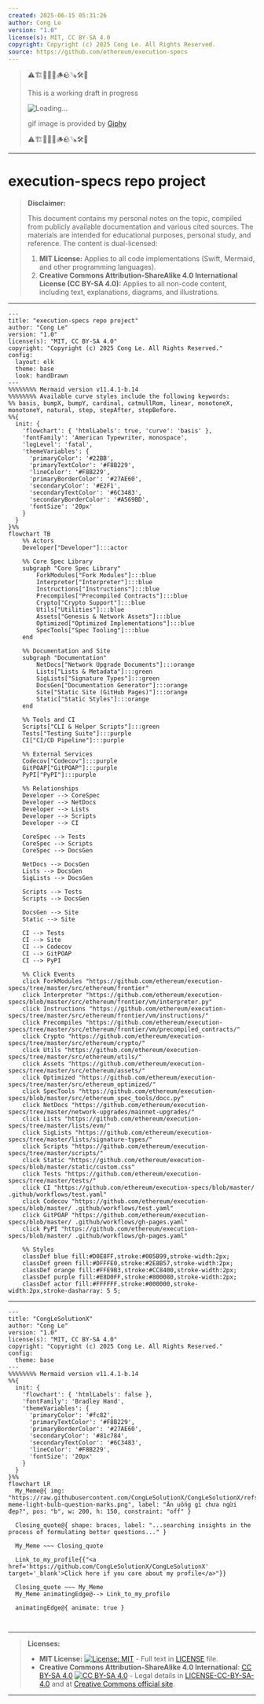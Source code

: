 ```yaml
---
created: 2025-06-15 05:31:26
author: Cong Le
version: "1.0"
license(s): MIT, CC BY-SA 4.0
copyright: Copyright (c) 2025 Cong Le. All Rights Reserved.
source: https://github.com/ethereum/execution-specs
---
```



> ⚠️🏗️🚧🦺🧱🪵🪨🪚🛠️👷
> 
> This is a working draft in progress
> 
> ![Loading...](https://media0.giphy.com/media/v1.Y2lkPTc5MGI3NjExZzV4bHh6cTVnZmxsdHUxbTVjYzg4b3Rib3VjdG02NW5nMmliazdkYiZlcD12MV9pbnRlcm5hbF9naWZfYnlfaWQmY3Q9Zw/QpVUMRUJGokfqXyfa1/giphy.gif)
>
> gif image is provided by [Giphy](https://giphy.com)
> 
> ⚠️🏗️🚧🦺🧱🪵🪨🪚🛠️👷


----




# execution-specs repo project
> **Disclaimer:**
>
> This document contains my personal notes on the topic,
> compiled from publicly available documentation and various cited sources.
> The materials are intended for educational purposes, personal study, and reference.
> The content is dual-licensed:
> 1. **MIT License:** Applies to all code implementations (Swift, Mermaid, and other programming languages).
> 2. **Creative Commons Attribution-ShareAlike 4.0 International License (CC BY-SA 4.0):** Applies to all non-code content, including text, explanations, diagrams, and illustrations.
---



```mermaid
---
title: "execution-specs repo project"
author: "Cong Le"
version: "1.0"
license(s): "MIT, CC BY-SA 4.0"
copyright: "Copyright (c) 2025 Cong Le. All Rights Reserved."
config:
  layout: elk
  theme: base
  look: handDrawn
---
%%%%%%%% Mermaid version v11.4.1-b.14
%%%%%%%% Available curve styles include the following keywords:
%% basis, bumpX, bumpY, cardinal, catmullRom, linear, monotoneX, monotoneY, natural, step, stepAfter, stepBefore.
%%{
  init: {
    'flowchart': { 'htmlLabels': true, 'curve': 'basis' },
    'fontFamily': 'American Typewriter, monospace',
    'logLevel': 'fatal',
    'themeVariables': {
      'primaryColor': '#22BB',
      'primaryTextColor': '#F8B229',
      'lineColor': '#F8B229',
      'primaryBorderColor': '#27AE60',
      'secondaryColor': '#E2F1',
      'secondaryTextColor': '#6C3483',
      'secondaryBorderColor': '#A569BD',
      'fontSize': '20px'
    }
  }
}%%
flowchart TB
    %% Actors
    Developer["Developer"]:::actor

    %% Core Spec Library
    subgraph "Core Spec Library" 
        ForkModules["Fork Modules"]:::blue
        Interpreter["Interpreter"]:::blue
        Instructions["Instructions"]:::blue
        Precompiles["Precompiled Contracts"]:::blue
        Crypto["Crypto Support"]:::blue
        Utils["Utilities"]:::blue
        Assets["Genesis & Network Assets"]:::blue
        Optimized["Optimized Implementations"]:::blue
        SpecTools["Spec Tooling"]:::blue
    end

    %% Documentation and Site
    subgraph "Documentation" 
        NetDocs["Network Upgrade Documents"]:::orange
        Lists["Lists & Metadata"]:::green
        SigLists["Signature Types"]:::green
        DocsGen["Documentation Generator"]:::orange
        Site["Static Site (GitHub Pages)"]:::orange
        Static["Static Styles"]:::orange
    end

    %% Tools and CI
    Scripts["CLI & Helper Scripts"]:::green
    Tests["Testing Suite"]:::purple
    CI["CI/CD Pipeline"]:::purple

    %% External Services
    Codecov["Codecov"]:::purple
    GitPOAP["GitPOAP"]:::purple
    PyPI["PyPI"]:::purple

    %% Relationships
    Developer --> CoreSpec
    Developer --> NetDocs
    Developer --> Lists
    Developer --> Scripts
    Developer --> CI

    CoreSpec --> Tests
    CoreSpec --> Scripts
    CoreSpec --> DocsGen

    NetDocs --> DocsGen
    Lists --> DocsGen
    SigLists --> DocsGen

    Scripts --> Tests
    Scripts --> DocsGen

    DocsGen --> Site
    Static --> Site

    CI --> Tests
    CI --> Site
    CI --> Codecov
    CI --> GitPOAP
    CI --> PyPI

    %% Click Events
    click ForkModules "https://github.com/ethereum/execution-specs/tree/master/src/ethereum/frontier"
    click Interpreter "https://github.com/ethereum/execution-specs/blob/master/src/ethereum/frontier/vm/interpreter.py"
    click Instructions "https://github.com/ethereum/execution-specs/tree/master/src/ethereum/frontier/vm/instructions/"
    click Precompiles "https://github.com/ethereum/execution-specs/tree/master/src/ethereum/frontier/vm/precompiled_contracts/"
    click Crypto "https://github.com/ethereum/execution-specs/tree/master/src/ethereum/crypto/"
    click Utils "https://github.com/ethereum/execution-specs/tree/master/src/ethereum/utils/"
    click Assets "https://github.com/ethereum/execution-specs/tree/master/src/ethereum/assets/"
    click Optimized "https://github.com/ethereum/execution-specs/tree/master/src/ethereum_optimized/"
    click SpecTools "https://github.com/ethereum/execution-specs/blob/master/src/ethereum_spec_tools/docc.py"
    click NetDocs "https://github.com/ethereum/execution-specs/tree/master/network-upgrades/mainnet-upgrades/"
    click Lists "https://github.com/ethereum/execution-specs/tree/master/lists/evm/"
    click SigLists "https://github.com/ethereum/execution-specs/tree/master/lists/signature-types/"
    click Scripts "https://github.com/ethereum/execution-specs/tree/master/scripts/"
    click Static "https://github.com/ethereum/execution-specs/blob/master/static/custom.css"
    click Tests "https://github.com/ethereum/execution-specs/tree/master/tests/"
    click CI "https://github.com/ethereum/execution-specs/blob/master/ .github/workflows/test.yaml"
    click Codecov "https://github.com/ethereum/execution-specs/blob/master/ .github/workflows/test.yaml"
    click GitPOAP "https://github.com/ethereum/execution-specs/blob/master/ .github/workflows/gh-pages.yaml"
    click PyPI "https://github.com/ethereum/execution-specs/blob/master/ .github/workflows/gh-pages.yaml"

    %% Styles
    classDef blue fill:#D0E8FF,stroke:#005B99,stroke-width:2px;
    classDef green fill:#DFFFE0,stroke:#2E8B57,stroke-width:2px;
    classDef orange fill:#FFE9B3,stroke:#CC8400,stroke-width:2px;
    classDef purple fill:#E8D0FF,stroke:#800080,stroke-width:2px;
    classDef actor fill:#FFFFFF,stroke:#000000,stroke-width:2px,stroke-dasharray: 5 5;

```

-----

<!-- 
```mermaid
%% Current Mermaid version
info
```  -->


```mermaid
---
title: "CongLeSolutionX"
author: "Cong Le"
version: "1.0"
license(s): "MIT, CC BY-SA 4.0"
copyright: "Copyright (c) 2025 Cong Le. All Rights Reserved."
config:
  theme: base
---
%%%%%%%% Mermaid version v11.4.1-b.14
%%{
  init: {
    'flowchart': { 'htmlLabels': false },
    'fontFamily': 'Bradley Hand',
    'themeVariables': {
      'primaryColor': '#fc82',
      'primaryTextColor': '#F8B229',
      'primaryBorderColor': '#27AE60',
      'secondaryColor': '#81c784',
      'secondaryTextColor': '#6C3483',
      'lineColor': '#F8B229',
      'fontSize': '20px'
    }
  }
}%%
flowchart LR
  My_Meme@{ img: "https://raw.githubusercontent.com/CongLeSolutionX/CongLeSolutionX/refs/heads/main/assets/images/My-meme-light-bulb-question-marks.png", label: "Ăn uống gì chưa ngừi đẹp?", pos: "b", w: 200, h: 150, constraint: "off" }

  Closing_quote@{ shape: braces, label: "...searching insights in the process of formulating better questions..." }
    
  My_Meme ~~~ Closing_quote
    
  Link_to_my_profile{{"<a href='https://github.com/CongLeSolutionX/CongLeSolutionX' target='_blank'>Click here if you care about my profile</a>"}}

  Closing_quote ~~~ My_Meme
  My_Meme animatingEdge@--> Link_to_my_profile
  
  animatingEdge@{ animate: true }



```

---
>**Licenses:**
>
>- **MIT License:**  [![License: MIT](https://img.shields.io/badge/License-MIT-yellow.svg)](LICENSE) - Full text in [LICENSE](LICENSE) file.
>- **Creative Commons Attribution-ShareAlike 4.0 International**: [CC BY-SA 4.0](https://creativecommons.org/licenses/by-sa/4.0/) [![CC BY-SA 4.0](https://licensebuttons.net/l/by-sa/4.0/88x31.png)](https://creativecommons.org/licenses/by-sa/4.0/) - Legal details in [LICENSE-CC-BY-SA-4.0](THE_PAST/LICENSE-CC-BY-SA-4.0) and at [Creative Commons official site](https://creativecommons.org/licenses/by-sa/4.0/).
>
---
